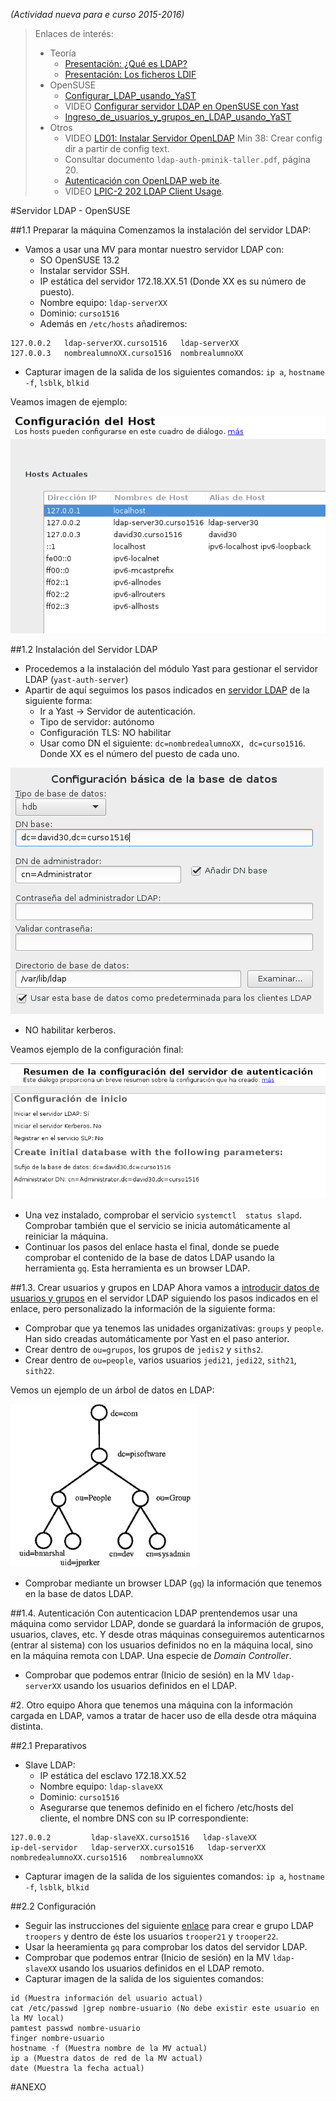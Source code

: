 
*(Actividad nueva para e curso 2015-2016)*

> Enlaces de interés:
> * Teoría
>     * [Presentación: ¿Qué es LDAP?](http://www.youtube.com/watch?v=CXe0Wxqep_g)
>     * [Presentación: Los ficheros LDIF](http://www.youtube.com/watch?v=ccFT94M-c4Y)
> * OpenSUSE
>     * [Configurar_LDAP_usando_YaST](https://es.opensuse.org/Configurar_LDAP_usando_YaST)
>     * VIDEO [Configurar servidor LDAP en OpenSUSE con Yast](http://www.youtube.com/watch?v=NsQ1zPpoVBc)
>     * [Ingreso_de_usuarios_y_grupos_en_LDAP_usando_YaST](https://es.opensuse.org/Ingreso_de_usuarios_y_grupos_en_LDAP_usando_YaST)
> * Otros
>     * VIDEO [LD01: Instalar Servidor OpenLDAP](http://www.youtube.com/watch?v=E0mIYO_vbx8) Min 38: Crear config dir a partir de config text.
>     * Consultar documento `ldap-auth-pminik-taller.pdf`, página 20.
>     * [Autenticación con OpenLDAP web ite](http://www.ite.educacion.es/formacion/materiales/85/cd/linux/m6/autentificacin_del_sistema_con_openldap.html).
>     * VIDEO [LPIC-2 202 LDAP Client Usage](http://www.youtube.com/embed/ZAHj93YWY84).

#Servidor LDAP - OpenSUSE

##1.1 Preparar la máquina
Comenzamos la instalación del servidor LDAP:
* Vamos a usar una MV para montar nuestro servidor LDAP con:
    * SO OpenSUSE 13.2
    * Instalar servidor SSH.
    * IP estática del servidor 172.18.XX.51 (Donde XX es su número de puesto).
    * Nombre equipo: `ldap-serverXX`
    * Dominio: `curso1516`
    * Además en `/etc/hosts` añadiremos:
```
127.0.0.2   ldap-serverXX.curso1516   ldap-serverXX
127.0.0.3   nombrealumnoXX.curso1516  nombrealumnoXX
```
* Capturar imagen de la salida de los siguientes comandos: `ip a`, `hostname -f`, `lsblk`, `blkid`

Veamos imagen de ejemplo:

![opensuse-host-names.png](./images/opensuse-host-names.png)

##1.2 Instalación del Servidor LDAP

* Procedemos a la instalación del módulo Yast para gestionar el servidor LDAP (`yast-auth-server`)
* Apartir de aquí seguimos los pasos indicados en [servidor LDAP](https://es.opensuse.org/Configurar_LDAP_usando_YaST)
de la siguiente forma:
   * Ir a Yast -> Servidor de autenticación.
   * Tipo de servidor: autónomo
   * Configuración TLS: NO habilitar
   * Usar como DN el siguiente: `dc=nombredealumnoXX, dc=curso1516`. Donde XX es el número del puesto de cada uno.

![opensuse-ldapserver-config-form.png](./images/opensuse-ldapserver-config-form.png)

   * NO habilitar kerberos.
   
Veamos ejemplo de la configuración final:

![opensuse-ldapserver-config-resume.png](./images/opensuse-ldapserver-config-resume.png)

* Una vez instalado, comprobar el servicio `systemctl  status slapd`. 
Comprobar también que el servicio se inicia automáticamente al reiniciar la máquina. 
* Continuar los pasos del enlace hasta el final, donde se puede comprobar el contenido
de la base de datos LDAP usando la herramienta `gq`. Esta herramienta es un browser LDAP.

##1.3. Crear usuarios y grupos en LDAP
Ahora vamos a [introducir datos de usuarios y grupos](https://es.opensuse.org/Ingreso_de_usuarios_y_grupos_en_LDAP_usando_YaST)
en el servidor LDAP siguiendo los pasos indicados en el enlace, pero personalizado la información de la siguiente
forma:
* Comprobar que ya tenemos las unidades organizativas: `groups` y `people`. Han sido creadas 
automáticamente por Yast en el paso anterior.
* Crear dentro de `ou=grupos`, los grupos de `jedis2` y `siths2`.
* Crear dentro de `ou=people`, varios usuarios `jedi21`, `jedi22`, `sith21`, `sith22`.

Vemos un ejemplo de un árbol de datos en LDAP:

![arbol](./images/arbol.png)

* Comprobar mediante un browser LDAP (`gq`) la información que tenemos en la base de datos LDAP.

##1.4. Autenticación
Con autenticacion LDAP prentendemos usar una máquina como servidor LDAP,
donde se guardará la información de grupos, usuarios, claves, etc. Y desde
otras máquinas conseguiremos autenticarnos (entrar al sistema) con los 
usuarios definidos no en la máquina local, sino en la máquina remota con
LDAP. Una especie de *Domain Controller*.

* Comprobar que podemos entrar (Inicio de sesión) en la MV `ldap-serverXX` usando los usuarios
definidos en el LDAP.

#2. Otro equipo
Ahora que tenemos una máquina con la información cargada en LDAP, vamos a tratar de hacer uso
de ella desde otra máquina distinta.
 
##2.1 Preparativos
* Slave LDAP:    
    * IP estática del esclavo 172.18.XX.52
    * Nombre equipo: `ldap-slaveXX`
    * Dominio: `curso1516`
    * Asegurarse que tenemos definido en el fichero /etc/hosts del cliente, 
el nombre DNS con su IP correspondiente: 
```
127.0.0.2         ldap-slaveXX.curso1516   ldap-slaveXX
ip-del-servidor   ldap-serverXX.curso1516   ldap-serverXX   nombredealumnoXX.curso1516   nombrealumnoXX
```
* Capturar imagen de la salida de los siguientes comandos: `ip a`, `hostname -f`, `lsblk`, `blkid`

##2.2 Configuración
* Seguir las instrucciones del siguiente [enlace](https://es.opensuse.org/Ingreso_de_usuarios_y_grupos_en_LDAP_usando_YaST)
para crear e grupo LDAP `troopers` y dentro de éste los usuarios `trooper21` y `trooper22`.
* Usar la heeramienta `gq` para comprobar los datos del servidor LDAP.
* Comprobar que podemos entrar (Inicio de sesión) en la MV `ldap-slaveXX` usando los usuarios
definidos en el LDAP remoto.
* Capturar imagen de la salida de los siguientes comandos:
```
id (Muestra información del usuario actual)
cat /etc/passwd |grep nombre-usuario (No debe existir este usuario en la MV local)
pamtest passwd nombre-usuario
finger nombre-usuario
hostname -f (Muestra nombre de la MV actual)
ip a (Muestra datos de red de la MV actual)
date (Muestra la fecha actual)
```

#ANEXO

